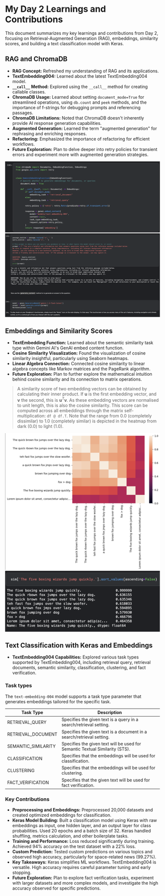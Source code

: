 # My Day 2 Learnings and Contributions

This document summarizes my key learnings and contributions from Day 2, focusing on Retrieval-Augmented Generation (RAG), embeddings, similarity scores, and building a text classification model with Keras.

## RAG and ChromaDB

* **RAG Concept:** Refreshed my understanding of RAG and its applications.
* **TextEmbedding004:** Learned about the latest TextEmbedding004 model.
* **`__call__` Method:** Explored using the `__call__` method for creating callable classes.
* **ChromaDB Usage:**  Learned about setting `document_mode=True` for streamlined operations, using `db.count` and `peek` methods, and the importance of f-strings for debugging prompts and referencing passages.
* **ChromaDB Limitations:** Noted that ChromaDB doesn't inherently provide AI response generation capabilities.
* **Augmented Generation:** Learned the term "augmented generation" for rephrasing and enriching responses.
* **Refactoring:** Emphasized the importance of refactoring for efficient workflows.
* **Future Exploration:**  Plan to delve deeper into retry policies for transient errors and experiment more with augmented generation strategies.

![alt text](image-1.png)
![alt text](image.png)

## Embeddings and Similarity Scores

* **TextEmbedding Function:** Learned about the semantic similarity task type within Gemini AI's GenAI embed content function.
* **Cosine Similarity Visualization:** Found the visualization of cosine similarity insightful, particularly using Seaborn heatmaps.
* **Linear Algebra Connection:** Connected cosine similarity to linear algebra concepts like Markov matrices and the PageRank algorithm.
* **Future Exploration:** Plan to further explore the mathematical intuition behind cosine similarity and its connection to matrix operations.

> A similarity score of two embedding vectors can be obtained by calculating their inner product. If $\mathbf{u}$ is the first embedding vector, and $\mathbf{v}$ the second, this is $\mathbf{u}^T \mathbf{v}$. As these embedding vectors are normalised to unit length, this is also the cosine similarity. This score can be computed across all embeddings through the matrix self-multiplication: `df @ df.T`. Note that the range from 0.0 (completely dissimilar) to 1.0 (completely similar) is depicted in the heatmap from dark (0.0) to light (1.0).

![alt text](image-2.png)
![alt text](image-3.png)

## Text Classification with Keras and Embeddings

* **TextEmbedding004 Capabilities:** Explored various task types supported by TextEmbedding004, including retrieval query, retrieval documents, semantic similarity, classification, clustering, and fact verification.

### Task types

The `text-embedding-004` model supports a task type parameter that generates embeddings tailored for the specific task.

Task Type | Description
---       | ---
RETRIEVAL_QUERY | Specifies the given text is a query in a search/retrieval setting.
RETRIEVAL_DOCUMENT | Specifies the given text is a document in a search/retrieval setting.
SEMANTIC_SIMILARITY | Specifies the given text will be used for Semantic Textual Similarity (STS).
CLASSIFICATION | Specifies that the embeddings will be used for classification.
CLUSTERING | Specifies that the embeddings will be used for clustering.
FACT_VERIFICATION | Specifies that the given text will be used for fact verification.

### Key Contributions

* **Preprocessing and Embeddings:** Preprocessed 20,000 datasets and created optimized embeddings for classification.
* **Keras Model Building:** Built a classification model using Keras with raw embeddings as input, one hidden layer, and an output layer for class probabilities. Used 20 epochs and a batch size of 32.  Keras handled shuffling, metrics calculation, and other boilerplate tasks.
* **Training and Performance:**  Loss reduced significantly during training. Achieved 94% accuracy on the test dataset with a 22% loss.
* **Custom Prediction:** Tested custom predictions on various topics and observed high accuracy, particularly for space-related news (99.27%).
* **Key Takeaways:** Keras simplifies ML workflows. TextEmbedding004 is versatile. High accuracy requires careful parameter tuning and early stopping.
* **Future Exploration:** Plan to explore fact verification tasks, experiment with larger datasets and more complex models, and investigate the high accuracy observed for specific predictions.
